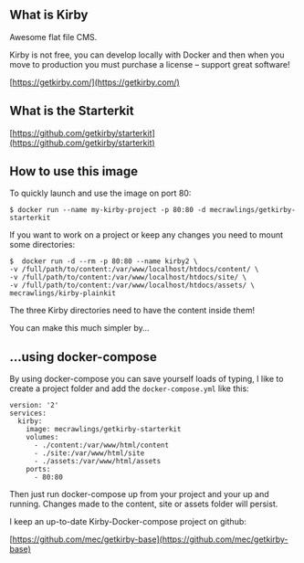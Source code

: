 ## What is Kirby
Awesome flat file CMS.

Kirby is not free, you can develop locally with Docker and then when you move to production you must purchase a license – support great software!

[https://getkirby.com/](https://getkirby.com/)

## What is the Starterkit

[https://github.com/getkirby/starterkit](https://github.com/getkirby/starterkit)

## How to use this image
To quickly launch and use the image on port 80:

`$ docker run --name my-kirby-project -p 80:80 -d mecrawlings/getkirby-starterkit`

If you want to work on a project or keep any changes you need to mount some directories:

```
$  docker run -d --rm -p 80:80 --name kirby2 \
-v /full/path/to/content:/var/www/localhost/htdocs/content/ \
-v /full/path/to/content:/var/www/localhost/htdocs/site/ \
-v /full/path/to/content:/var/www/localhost/htdocs/assets/ \
mecrawlings/kirby-plainkit
```

The three Kirby directories need to have the content inside them!

You can make this much simpler by…

## …using docker-compose
By using docker-compose you can save yourself loads of typing, I like to create a project folder and add the `docker-compose.yml` like this:

```
version: '2'
services:
  kirby:
    image: mecrawlings/getkirby-starterkit
    volumes:
      - ./content:/var/www/html/content
      - ./site:/var/www/html/site
      - ./assets:/var/www/html/assets
    ports:
      - 80:80
```

Then just run docker-compose up from your project and your up and running. Changes made to the content, site or assets folder will persist.

I keep an up-to-date Kirby-Docker-compose project on github:

[https://github.com/mec/getkirby-base](https://github.com/mec/getkirby-base)
